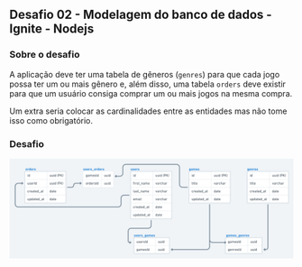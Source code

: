 ## Desafio 02 - Modelagem do banco de dados - Ignite - Nodejs

### Sobre o desafio

A aplicação deve ter uma tabela de gêneros (`genres`) para que cada jogo possa ter um ou mais gênero e, além disso, uma tabela `orders` deve existir para que um usuário consiga comprar um ou mais jogos na mesma compra.

Um extra seria colocar as cardinalidades entre as entidades mas não tome isso como obrigatório.

### Desafio

![modelagem](/assets/modelagem.png)
